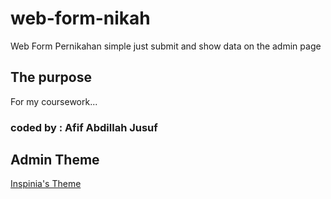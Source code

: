# web-form-nikah
Web Form Pernikahan simple
just submit and show data on the admin page

## The purpose
For my coursework...

### coded by : Afif Abdillah Jusuf

## Admin Theme
[Inspinia's Theme](https://github.com/Chuibility/inspinia "INSPINIA")
